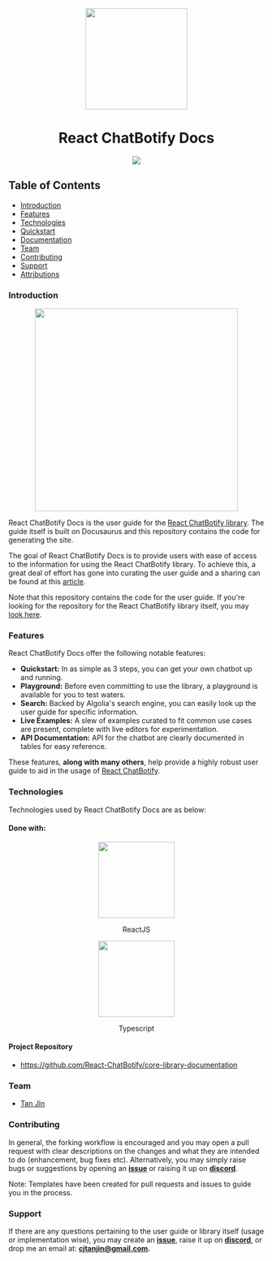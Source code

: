 <p align="center">
  <img width="200px" src="https://raw.githubusercontent.com/tjtanjin/react-chatbotify/main/assets/logo.png" />
  <h1 align="center">React ChatBotify Docs</h1>
</p>

<p align="center">
  <a href="https://github.com/React-ChatBotify/core-library-documentation/actions/workflows/ci-cd-pipeline.yml"> <img src="https://github.com/React-ChatBotify/core-library-documentation/actions/workflows/ci-cd-pipeline.yml/badge.svg" /> </a>
</p>

## Table of Contents
* [Introduction](#introduction)
* [Features](#features)
* [Technologies](#technologies)
* [Quickstart](#quickstart)
* [Documentation](#documentation)
* [Team](#team)
* [Contributing](#contributing)
* [Support](#support)
* [Attributions](#attributions)

### Introduction

<p align="center">
  <img height="400px" src="https://github.com/React-ChatBotify/core-library-documentation/assets/43908963/dfa40631-e328-494a-911f-774d9549a5e5" />
</p>

React ChatBotify Docs is the user guide for the [React ChatBotify library](https://www.npmjs.com/package/react-chatbotify). The guide itself is built on Docusaurus and this repository contains the code for generating the site.

The goal of React ChatBotify Docs is to provide users with ease of access to the information for using the React ChatBotify library. To achieve this, a great deal of effort has gone into curating the user guide and a sharing can be found at this [article](https://tjtanjin.medium.com/beyond-the-code-reflections-on-crafting-an-effective-user-guide-0480d8af0cd9).

Note that this repository contains the code for the user guide. If you're looking for the repository for the React ChatBotify library itself, you may [look here](https://github.com/tjtanjin/react-chatbotify).

### Features

React ChatBotify Docs offer the following notable features:

- **Quickstart:** In as simple as 3 steps, you can get your own chatbot up and running.
- **Playground:** Before even committing to use the library, a playground is available for you to test waters.
- **Search:** Backed by Algolia's search engine, you can easily look up the user guide for specific information.
- **Live Examples:** A slew of examples curated to fit common use cases are present, complete with live editors for experimentation.
- **API Documentation:** API for the chatbot are clearly documented in tables for easy reference.

These features, **along with many others**, help provide a highly robust user guide to aid in the usage of [React ChatBotify](https://react-chatbotify.com).

### Technologies
Technologies used by React ChatBotify Docs are as below:
#### Done with:

<p align="center">
  <img height="150" width="150" src="https://upload.wikimedia.org/wikipedia/commons/thumb/a/a7/React-icon.svg/2300px-React-icon.svg.png" />
</p>
<p align="center">
ReactJS
</p>
<p align="center">
  <img height="150" width="150" src="https://upload.wikimedia.org/wikipedia/commons/thumb/4/4c/Typescript_logo_2020.svg/2048px-Typescript_logo_2020.svg.png" />
</p>
<p align="center">
Typescript
</p>

#### Project Repository
- https://github.com/React-ChatBotify/core-library-documentation

### Team
* [Tan Jin](https://github.com/tjtanjin)

### Contributing
In general, the forking workflow is encouraged and you may open a pull request with clear descriptions on the changes and what they are intended to do (enhancement, bug fixes etc). Alternatively, you may simply raise bugs or suggestions by opening an [**issue**](https://github.com/React-ChatBotify/core-library-documentation/issues) or raising it up on [**discord**](https://discord.gg/6R4DK4G5Zh).

Note: Templates have been created for pull requests and issues to guide you in the process.

### Support
If there are any questions pertaining to the user guide or library itself (usage or implementation wise), you may create an [**issue**](https://github.com/React-ChatBotify/core-library-documentation/issues), raise it up on [**discord**](https://discord.gg/6R4DK4G5Zh), or drop me an email at: **cjtanjin@gmail.com.**
